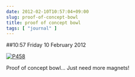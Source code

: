 ```yaml
---
date: 2012-02-10T10:57:04+09:00
slug: proof-of-concept-bowl
title: proof of concept bowl
tags: [ "journal" ]
---
```


##10:57 Friday 10 February 2012

[![P458](https://getfile5.posterous.com/getfile/files.posterous.com/thunderrabbit/yjnyGwDcHhFHpyJrahtpGgmukrzkfcAftzydFGezJvcqbuvCpdCCCDyBaycG/p458.jpg.scaled500.jpg)](https://getfile8.posterous.com/getfile/files.posterous.com/thunderrabbit/yjnyGwDcHhFHpyJrahtpGgmukrzkfcAftzydFGezJvcqbuvCpdCCCDyBaycG/p458.jpg.scaled1000.jpg)

Proof of concept bowl...   Just need more magnets!
